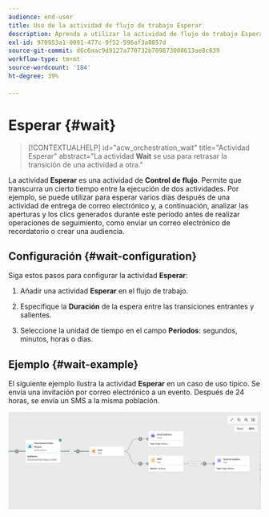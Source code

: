 ```yaml
---
audience: end-user
title: Uso de la actividad de flujo de trabajo Esperar
description: Aprenda a utilizar la actividad de flujo de trabajo Esperar
exl-id: 970953a1-0091-477c-9f52-596af3a8857d
source-git-commit: d6c6aac9d9127a770732b709873008613ae8c639
workflow-type: tm+mt
source-wordcount: '184'
ht-degree: 39%

---
```


# Esperar {#wait}

>[!CONTEXTUALHELP]
>id="acw_orchestration_wait"
>title="Actividad Esperar"
>abstract="La actividad **Wait** se usa para retrasar la transición de una actividad a otra."

La actividad **Esperar** es una actividad de **Control de flujo**. Permite que transcurra un cierto tiempo entre la ejecución de dos actividades. Por ejemplo, se puede utilizar para esperar varios días después de una actividad de entrega de correo electrónico y, a continuación, analizar las aperturas y los clics generados durante este periodo antes de realizar operaciones de seguimiento, como enviar un correo electrónico de recordatorio o crear una audiencia.

## Configuración {#wait-configuration}

Siga estos pasos para configurar la actividad **Esperar**:

1. Añadir una actividad **Esperar** en el flujo de trabajo.

1. Especifique la **Duración** de la espera entre las transiciones entrantes y salientes.

1. Seleccione la unidad de tiempo en el campo **Periodos**: segundos, minutos, horas o días.

## Ejemplo {#wait-example}

El siguiente ejemplo ilustra la actividad **Esperar** en un caso de uso típico. Se envía una invitación por correo electrónico a un evento. Después de 24 horas, se envía un SMS a la misma población.

![Ejemplo de un flujo de trabajo que utiliza la actividad Espera para enviar un SMS 24 horas después de una invitación por correo electrónico.](../assets/workflow-wait-example.png)